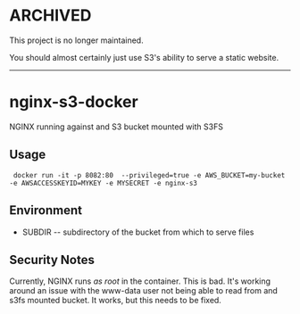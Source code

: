 ARCHIVED
========

This project is no longer maintained.  

You should almost certainly just use S3's ability to serve a static website.

---


nginx-s3-docker
===============

NGINX running against and S3 bucket mounted with S3FS


Usage
-----

     docker run -it -p 8082:80  --privileged=true -e AWS_BUCKET=my-bucket -e AWSACCESSKEYID=MYKEY -e MYSECRET -e nginx-s3

Environment
-----------

* SUBDIR -- subdirectory of the bucket from which to serve files


Security Notes
--------------

Currently, NGINX runs *as root* in the container.  This is bad.  It's
working around an issue with the www-data user not being able to read
from and s3fs mounted bucket.  It works, but this needs to be fixed.
